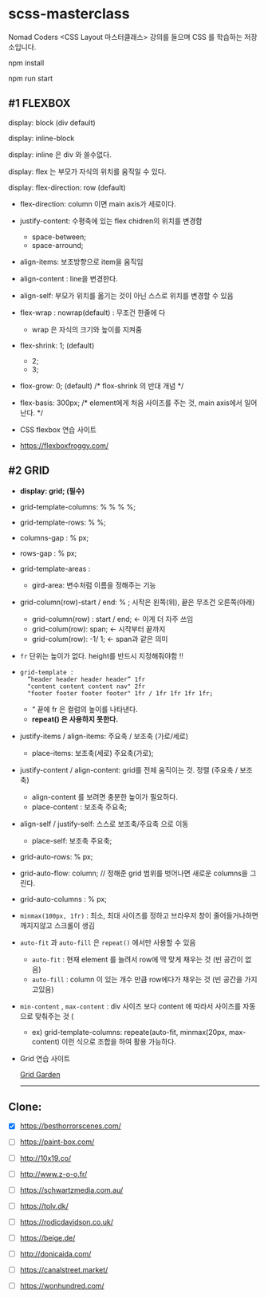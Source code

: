 # scss-masterclass
Nomad Coders &lt;CSS Layout 마스터클래스> 강의를 들으며 CSS 를 학습하는 저장소입니다.

npm install 

npm run start

## #1 FLEXBOX

display: block (div default)

display: inline-block 

display: inline 은 div 와 쓸수없다.

display: flex 는 부모가 자식의 위치를 움직일 수 있다.

display: flex-direction: row (default)

- flex-direction: column 이면 main axis가 세로이다.

- justify-content: 수평축에 있는 flex chidren의 위치를 변경함
    - space-between;
    - space-arround;
- align-items: 보조방향으로 item을 움직임
- align-content : line을 변경한다.

- align-self: 부모가 위치를 옮기는 것이 아닌 스스로 위치를 변경할 수 있음

- flex-wrap : nowrap(default) : 무조건 한줄에 다
    - wrap 은 자식의 크기와 높이를 지켜줌
- flex-shrink: 1; (default)
    - 2;
    - 3;
- flox-grow: 0; (default) /* flox-shrink 의 반대 개념 */
- flex-basis: 300px;  /* element에게 처음 사이즈를 주는 것, main axis에서 일어난다. */

- CSS flexbox 연습 사이트
- https://flexboxfroggy.com/


## #2 GRID

- **display: grid; (필수)**
- grid-template-columns: % % % %;
- grid-template-rows: % %;
- columns-gap : % px;
- rows-gap : % px;
- grid-template-areas :
    - gird-area: 변수처럼 이름을 정해주는 기능
- grid-column(row)-start / end: % ; 시작은 왼쪽(위), 끝은 무조건 오른쪽(아래)
    - grid-column(row) : start / end;  ← 이게 더 자주 쓰임
    - grid-colum(row): span; ← 시작부터 끝까지
    - grid-colum(row): -1/ 1; ← span과 같은 의미

- `fr` 단위는 높이가 없다. height를 반드시 지정해줘야함 ‼️
- ```
  grid-template : 
    ”header header header header” 1fr 
    "content content content nav" 2fr
    "footer footer footer footer" 1fr / 1fr 1fr 1fr 1fr;
    ```
    - “ 끝에 fr 은 컬럼의 높이를 나타낸다.
    - **repeat() 은 사용하지 못한다.**
- justify-items / align-items: 주요축 / 보조축 (가로/세로)
  - place-items: 보조축(세로) 주요축(가로);
- justify-content / align-content: grid를 전체 움직이는 것. 정렬 (주요축 / 보조축)
    * align-content 를 보려면 충분한 높이가 필요하다.
    - place-content : 보조축 주요축;

- align-self / justify-self: 스스로 보조축/주요축 으로 이동
    - place-self: 보조축 주요축;
    
- grid-auto-rows:  % px;
- grid-auto-flow: column; // 정해준 grid 범위를 벗어나면 새로운 columns을 그린다.
- grid-auto-columns : % px;

- `minmax(100px, 1fr)` : 최소, 최대 사이즈를 정하고 브라우저 창이 줄어들거나하면 깨지지않고 스크롤이 생김
- `auto-fit` 과 `auto-fill` 은 `repeat()` 에서만 사용할 수 있음
    - `auto-fit` : 현재 element 를 늘려서 row에 딱 맞게 채우는 것 (빈 공간이 없음)
    - `auto-fill` : column 이 있는 개수 만큼 row에다가 채우는 것 (빈 공간을 가지고있음)
- `min-content` , `max-content` : div 사이즈 보다 content 에 따라서 사이즈를 자동으로 맞춰주는 것 (
    - ex) grid-template-columns: repeate(auto-fit, minmax(20px, max-content) 이런 식으로 조합을 하여 활용 가능하다.
- Grid 연습 사이트
    
    [Grid Garden](http://cssgridgarden.com/)

   --- 
    
## Clone: 
- [x] https://besthorrorscenes.com/  

- [ ] https://paint-box.com/ 

- [ ] http://10x19.co/ 

- [ ] http://www.z-o-o.fr/

- [ ] https://schwartzmedia.com.au/

- [ ] https://tolv.dk/

- [ ] https://rodicdavidson.co.uk/

- [ ] https://beige.de/

- [ ] http://donicaida.com/

- [ ] https://canalstreet.market/

- [ ] https://wonhundred.com/